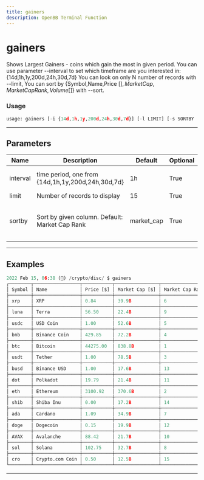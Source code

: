 ```yaml
---
title: gainers
description: OpenBB Terminal Function
---
```


# gainers

Shows Largest Gainers - coins which gain the most in given period. You can use parameter --interval to set which timeframe are you interested in: {14d,1h,1y,200d,24h,30d,7d} You can look on only N number of records with --limit, You can sort by {Symbol,Name,Price [$],Market Cap,Market Cap Rank,Volume [$]} with --sort.

### Usage

```python
usage: gainers [-i {14d,1h,1y,200d,24h,30d,7d}] [-l LIMIT] [-s SORTBY [SORTBY ...]]
```

---

## Parameters

| Name | Description | Default | Optional | Choices |
| ---- | ----------- | ------- | -------- | ------- |
| interval | time period, one from {14d,1h,1y,200d,24h,30d,7d} | 1h | True | 14d, 1h, 1y, 200d, 24h, 30d, 7d |
| limit | Number of records to display | 15 | True | None |
| sortby | Sort by given column. Default: Market Cap Rank | market_cap | True | Symbol, Name, Price [$], Market Cap, Market Cap Rank, Volume [$] |


---

## Examples

```python
2022 Feb 15, 06:38 (🦋) /crypto/disc/ $ gainers
┌────────┬─────────────────┬───────────┬────────────────┬─────────────────┬────────────┬───────────────┐
│ Symbol │ Name            │ Price [$] │ Market Cap [$] │ Market Cap Rank │ Volume [$] │ Change 1h [%] │
├────────┼─────────────────┼───────────┼────────────────┼─────────────────┼────────────┼───────────────┤
│ xrp    │ XRP             │ 0.84      │ 39.9B          │ 6               │ 3.2B       │ 0.29          │
├────────┼─────────────────┼───────────┼────────────────┼─────────────────┼────────────┼───────────────┤
│ luna   │ Terra           │ 56.50     │ 22.4B          │ 9               │ 1B         │ 0.14          │
├────────┼─────────────────┼───────────┼────────────────┼─────────────────┼────────────┼───────────────┤
│ usdc   │ USD Coin        │ 1.00      │ 52.6B          │ 5               │ 3B         │ 0.12          │
├────────┼─────────────────┼───────────┼────────────────┼─────────────────┼────────────┼───────────────┤
│ bnb    │ Binance Coin    │ 429.85    │ 72.2B          │ 4               │ 709.6M     │ 0.12          │
├────────┼─────────────────┼───────────┼────────────────┼─────────────────┼────────────┼───────────────┤
│ btc    │ Bitcoin         │ 44275.00  │ 838.8B         │ 1               │ 20.6B      │ 0.11          │
├────────┼─────────────────┼───────────┼────────────────┼─────────────────┼────────────┼───────────────┤
│ usdt   │ Tether          │ 1.00      │ 78.5B          │ 3               │ 43.3B      │ 0.08          │
├────────┼─────────────────┼───────────┼────────────────┼─────────────────┼────────────┼───────────────┤
│ busd   │ Binance USD     │ 1.00      │ 17.6B          │ 13              │ 3B         │ -0.04         │
├────────┼─────────────────┼───────────┼────────────────┼─────────────────┼────────────┼───────────────┤
│ dot    │ Polkadot        │ 19.79     │ 21.4B          │ 11              │ 672.9M     │ -0.12         │
├────────┼─────────────────┼───────────┼────────────────┼─────────────────┼────────────┼───────────────┤
│ eth    │ Ethereum        │ 3100.92   │ 370.6B         │ 2               │ 14.4B      │ -0.24         │
├────────┼─────────────────┼───────────┼────────────────┼─────────────────┼────────────┼───────────────┤
│ shib   │ Shiba Inu       │ 0.00      │ 17.2B          │ 14              │ 1.1B       │ -0.34         │
├────────┼─────────────────┼───────────┼────────────────┼─────────────────┼────────────┼───────────────┤
│ ada    │ Cardano         │ 1.09      │ 34.9B          │ 7               │ 1B         │ -0.41         │
├────────┼─────────────────┼───────────┼────────────────┼─────────────────┼────────────┼───────────────┤
│ doge   │ Dogecoin        │ 0.15      │ 19.9B          │ 12              │ 604.3M     │ -0.50         │
├────────┼─────────────────┼───────────┼────────────────┼─────────────────┼────────────┼───────────────┤
│ AVAX   │ Avalanche       │ 88.42     │ 21.7B          │ 10              │ 894.8M     │ -0.65         │
├────────┼─────────────────┼───────────┼────────────────┼─────────────────┼────────────┼───────────────┤
│ sol    │ Solana          │ 102.75    │ 32.7B          │ 8               │ 1.8B       │ -0.76         │
├────────┼─────────────────┼───────────┼────────────────┼─────────────────┼────────────┼───────────────┤
│ cro    │ Crypto.com Coin │ 0.50      │ 12.5B          │ 15              │ 200.8M     │ -1.21         │
└────────┴─────────────────┴───────────┴────────────────┴─────────────────┴────────────┴───────────────┘
```
---

